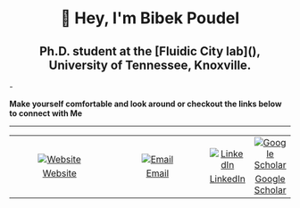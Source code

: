 <h1 align="center">👋 Hey, I'm Bibek Poudel</h1>
<h2 align="center">Ph.D. student at the [Fluidic City lab](), University of Tennessee, Knoxville.</h2>
- 

**Make yourself comfortable and look around or checkout the links below to connect with Me**

---

<p align="center">
<table border="0" cellspacing="0" cellpadding="0" align="center" style="border:none !important; border-collapse: collapse;">
  <tr>
    <td align="center" style="padding=0;width:50%; border:none !important;">
      <a href="https://poudel-bibek.github.io/">
        <img src="https://img.icons8.com/fluency/48/domain.png" style="margin-bottom:5px;" alt="Website"><br>
        Website
      </a>
    </td>
    <td align="center" style="padding=0;width:50%; border:none !important;">
      <a href="mailto:iambibek@me.com">
        <img src="https://img.icons8.com/fluency/48/mail--v1.png" style="margin-bottom:5px;" alt="Email"><br>
        Email
      </a>
    </td>
    <td align="center" style="padding=0;width:50%; border:none !important;">
      <a href="https://www.linkedin.com/in/poudelbibek/">
        <img src="https://img.icons8.com/color/48/linkedin.png" style="margin-bottom:5px;" alt="LinkedIn"><br>
        LinkedIn
      </a>
    </td>
    <td align="center" style="padding=0;width:50%; border:none !important;">
      <a href="https://scholar.google.com/citations?user=PzBn1jgAAAAJ">
        <img src="https://img.icons8.com/color/48/google-scholar--v3.png" style="margin-bottom:5px;" alt="Google Scholar"><br>
        Google Scholar
      </a>
    </td>
  </tr>
</table>
</p>
